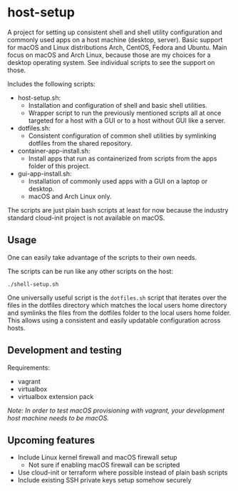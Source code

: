 # host-setup
A project for setting up consistent shell and shell utility configuration and commonly used apps on a host machine (desktop, server). Basic support for macOS and Linux distributions Arch, CentOS, Fedora and Ubuntu. Main focus on macOS and Arch Linux, because those are my choices for a desktop operating system. See individual scripts to see the support on those.

Includes the following scripts:
- host-setup.sh:
  - Installation and configuration of shell and basic shell utilities.
  - Wrapper script to run the previously mentioned scripts all at once targeted for a host with a GUI or to a host without GUI like a server.
- dotfiles.sh:
  - Consistent configuration of common shell utilities by symlinking dotfiles from the shared repository.
- container-app-install.sh:
  - Install apps that run as containerized from scripts from the apps folder of this project.
- gui-app-install.sh:
  - Installation of commonly used apps with a GUI on a laptop or desktop.
  - macOS and Arch Linux only.

The scripts are just plain bash scripts at least for now because the industry standard cloud-init project is not available on macOS.

## Usage
One can easily take advantage of the scripts to their own needs.

The scripts can be run like any other scripts on the host:
~~~
./shell-setup.sh
~~~

One universally useful script is the `dotfiles.sh` script that iterates over the files in the dotfiles directory which matches the local users home directory and symlinks the files from the dotfiles folder to the local users home folder. This allows using a consistent and easily updatable configuration across hosts.

## Development and testing
Requirements:
- vagrant
- virtualbox
- virtualbox extension pack

*Note: In order to test macOS provisioning with vagrant, your development host machine needs to be macOS.*

## Upcoming features
- Include Linux kernel firewall and macOS firewall setup
  - Not sure if enabling macOS firewall can be scripted
- Use cloud-init or terraform where possible instead of plain bash scripts
- Include existing SSH private keys setup somehow securely
